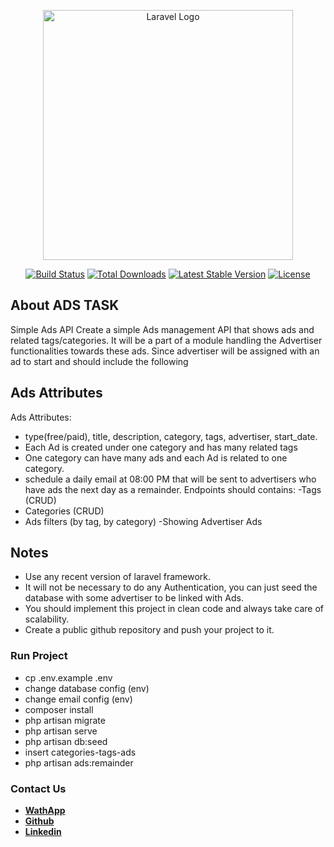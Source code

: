 <p align="center"><a href="https://laravel.com" target="_blank"><img src="https://raw.githubusercontent.com/laravel/art/master/logo-lockup/5%20SVG/2%20CMYK/1%20Full%20Color/laravel-logolockup-cmyk-red.svg" width="400" alt="Laravel Logo"></a></p>

<p align="center">
<a href="https://travis-ci.org/laravel/framework"><img src="https://travis-ci.org/laravel/framework.svg" alt="Build Status"></a>
<a href="https://packagist.org/packages/laravel/framework"><img src="https://img.shields.io/packagist/dt/laravel/framework" alt="Total Downloads"></a>
<a href="https://packagist.org/packages/laravel/framework"><img src="https://img.shields.io/packagist/v/laravel/framework" alt="Latest Stable Version"></a>
<a href="https://packagist.org/packages/laravel/framework"><img src="https://img.shields.io/packagist/l/laravel/framework" alt="License"></a>
</p>

## About ADS TASK

Simple Ads API
Create a simple Ads management API that shows ads and related tags/categories. It will be a part of a module handling the Advertiser
functionalities towards these ads. Since advertiser will be assigned with an ad to start and should include the following

## Ads Attributes

Ads Attributes:
- type(free/paid), title, description, category, tags, advertiser, start_date.
- Each Ad is created under one category and has many related tags
- One category can have many ads and each Ad is related to one category.
- schedule a daily email at 08:00 PM that will be sent to advertisers who have ads the next day as a remainder.
Endpoints should contains: -Tags (CRUD)
- Categories (CRUD)
- Ads filters (by tag, by category) -Showing Advertiser Ads

## Notes
- Use any recent version of laravel framework.
- It will not be necessary to do any Authentication, you can just seed the database with some advertiser to be linked with Ads.
- You should implement this project in clean code and always take care of scalability.
- Create a public github repository and push your project to it.

###  Run Project

- cp .env.example .env
- change database config (env)
- change email config (env)
- composer install 
- php artisan migrate
- php artisan serve
- php artisan db:seed
- insert categories-tags-ads
- php artisan ads:remainder


###  Contact Us

- **[WathApp](https://www.wppredirect.tk/go/?p=+201551648339&amp;m=MohammedTaha)**
- **[Github](https://github.com/MohamedSHTAHA/MohamedSHTAHA)**
- **[Linkedin](https://www.linkedin.com/in/mohamed-shaban-taha-8782a0108/)**
